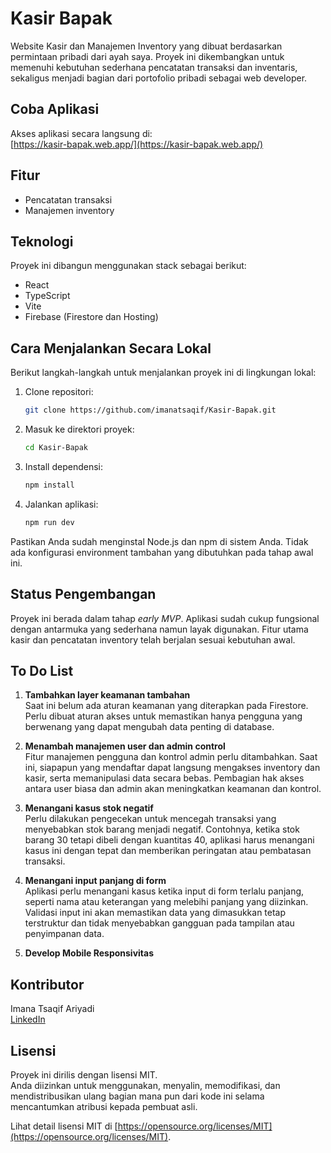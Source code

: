 # Kasir Bapak

Website Kasir dan Manajemen Inventory yang dibuat berdasarkan permintaan pribadi dari ayah saya. Proyek ini dikembangkan untuk memenuhi kebutuhan sederhana pencatatan transaksi dan inventaris, sekaligus menjadi bagian dari portofolio pribadi sebagai web developer.

## Coba Aplikasi

Akses aplikasi secara langsung di:  
[https://kasir-bapak.web.app/](https://kasir-bapak.web.app/)

## Fitur

- Pencatatan transaksi
- Manajemen inventory

## Teknologi

Proyek ini dibangun menggunakan stack sebagai berikut:

- React
- TypeScript
- Vite
- Firebase (Firestore dan Hosting)

## Cara Menjalankan Secara Lokal

Berikut langkah-langkah untuk menjalankan proyek ini di lingkungan lokal:

1. Clone repositori:
   ```bash
   git clone https://github.com/imanatsaqif/Kasir-Bapak.git
   ```

2. Masuk ke direktori proyek:
   ```bash
   cd Kasir-Bapak
   ```

3. Install dependensi:
   ```bash
   npm install
   ```

4. Jalankan aplikasi:
   ```bash
   npm run dev
   ```

Pastikan Anda sudah menginstal Node.js dan npm di sistem Anda. Tidak ada konfigurasi environment tambahan yang dibutuhkan pada tahap awal ini.

## Status Pengembangan

Proyek ini berada dalam tahap *early MVP*. Aplikasi sudah cukup fungsional dengan antarmuka yang sederhana namun layak digunakan. Fitur utama kasir dan pencatatan inventory telah berjalan sesuai kebutuhan awal.

## To Do List

1. **Tambahkan layer keamanan tambahan**  
   Saat ini belum ada aturan keamanan yang diterapkan pada Firestore. Perlu dibuat aturan akses untuk memastikan hanya pengguna yang berwenang yang dapat mengubah data penting di database.

2. **Menambah manajemen user dan admin control**  
   Fitur manajemen pengguna dan kontrol admin perlu ditambahkan. Saat ini, siapapun yang mendaftar dapat langsung mengakses inventory dan kasir, serta memanipulasi data secara bebas. Pembagian hak akses antara user biasa dan admin akan meningkatkan keamanan dan kontrol.

3. **Menangani kasus stok negatif**  
   Perlu dilakukan pengecekan untuk mencegah transaksi yang menyebabkan stok barang menjadi negatif. Contohnya, ketika stok barang 30 tetapi dibeli dengan kuantitas 40, aplikasi harus menangani kasus ini dengan tepat dan memberikan peringatan atau pembatasan transaksi.

4. **Menangani input panjang di form**  
   Aplikasi perlu menangani kasus ketika input di form terlalu panjang, seperti nama atau keterangan yang melebihi panjang yang diizinkan. Validasi input ini akan memastikan data yang dimasukkan tetap terstruktur dan tidak menyebabkan gangguan pada tampilan atau penyimpanan data.

5. **Develop Mobile Responsivitas**
   
## Kontributor

Imana Tsaqif Ariyadi  
[LinkedIn](https://www.linkedin.com/in/imanatsaqif/)

## Lisensi

Proyek ini dirilis dengan lisensi MIT.  
Anda diizinkan untuk menggunakan, menyalin, memodifikasi, dan mendistribusikan ulang bagian mana pun dari kode ini selama mencantumkan atribusi kepada pembuat asli.

Lihat detail lisensi MIT di [https://opensource.org/licenses/MIT](https://opensource.org/licenses/MIT).
